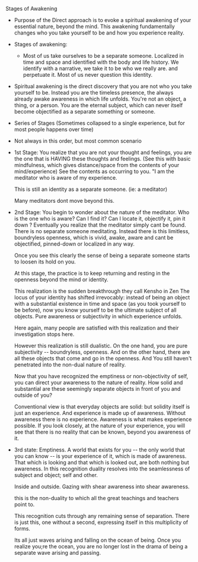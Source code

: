Stages of Awakening

- Purpose of the Direct approach is to evoke a spiritual awakening of your essential nature, beyond the mind. This awakening fundamentally changes who you take yourself to be and how you experience reality.

- Stages of awakening:
  - Most of us take ourselves to be a separate someone. Localized in time and space and identified with the body and life history.
    	 We identify with a narrative, we take it to be who we really are. and perpetuate it. Most of us never question this identity.

- Spiritual awakening is the direct discovery that you are not who you take yourself to be. Instead you are the timeless presence, the always already awake awareness in which life unfolds.
   You're not an object, a thing, or a person. You are the eternal subject, which can never itself become objectified as a separate something or someone.

- Series of Stages (Sometimes collapsed to a single experience, but for most people happens over time)

- Not always in this order, but most common scenario

- 1st Stage: You realize that you are not your thought and feelings,  you are the one that is HAVING these thoughts and feelings.
    (See this with basic mindfulness, which gives distance/space from the contents of your mind/experience)
    See the contents as occurring to you.  "I am the meditator who is aware of my experience.

    This is still an identity as a separate someone. (ie: a meditator)

    Many meditators dont move beyond this.

- 2nd Stage: You begin to wonder about the nature of the meditator. Who is the one who is aware?
    Can I find it? Can I locate it, objectify it, pin it down ?
    Eventually you realize that the meditator simply cant be found. There is no separate someone meditating.
    Instead there is this limitless, boundryless openness, which is vivid, awake, aware and cant be objectified, pinned-down or localized in any way.
    
    Once you see this clearly the sense of being a separate someone starts to loosen its hold on you.
    
    At this stage, the practice is to keep returning and resting in the openness beyond the mind or identity.

    This realization is the sudden breakthrough they call Kensho in Zen
    The locus of your identity has shifted irrevocably: instead of being an object with a substantial existence in time and space (as you took yourself to be before), now you know yourself to be the ultimate subject of all objects. Pure awareness or subjectivity in which experience unfolds.

    Here again, many people are satisfied with this realization and their investigation stops here.

    However this realization is still dualistic. On the one hand, you are pure subjectivity -- boundryless, openness. 
    And on the other hand, there are all these objects that come and go in the openness.  And You still haven't penetrated into the non-dual nature of reality.

    Now that you have recognized the emptiness or non-objectivity of self, you can direct your awareness to the nature of reality. 
    How solid and substantial are these seemingly separate objects in front of you and outside of you?

    Conventional view is that everyday objects are solid: but solidity itself is just an experience. And experience is made up of awareness. Without awareness there is no experience. 
    Awareness is what makes experience possible. If you look closely, at the nature of your experience, you will see that there is no reality that can be known, beyond you awareness of it.

- 3rd state: Emptiness. 
   A world that exists for you -- the only world that you can know -- is your experience of it, which is made of awareness.
   That which is looking and that which is looked out, are both nothing but awareness. In this recognition duality resolves into the seamlessness of subject and object; self and other.

   Inside and outside. Gazing with shear awareness into shear awareness.

   this is the non-duality to which all the great teachings and teachers point to.

   This recognition cuts through any remaining sense of separation. There is just this, one without a second, expressing itself in this multiplicity of forms.

   Its all just waves arising and falling on the ocean of being. Once you realize you;re the ocean, you are no longer lost in the drama of being a separate wave arising and passing.

   